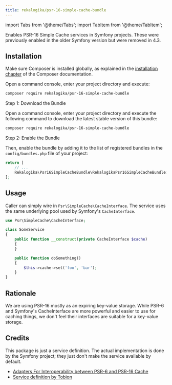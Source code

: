 ```yaml
---
title: rekalogika/psr-16-simple-cache-bundle
---
```


import Tabs from '@theme/Tabs';
import TabItem from '@theme/TabItem';

Enables PSR-16 Simple Cache services in Symfony projects. These were previously
enabled in the older Symfony version but were removed in 4.3.

Installation
------------

Make sure Composer is installed globally, as explained in the
[installation chapter](https://getcomposer.org/doc/00-intro.md)
of the Composer documentation.

<Tabs>
<TabItem value="flex" label="With Symfony Flex">

Open a command console, enter your project directory and execute:

```bash
composer require rekalogika/psr-16-simple-cache-bundle
```
</TabItem>

<TabItem value="noflex" label="Without Symfony Flex">

Step 1: Download the Bundle

Open a command console, enter your project directory and execute the
following command to download the latest stable version of this bundle:

```bash
composer require rekalogika/psr-16-simple-cache-bundle
```

Step 2: Enable the Bundle

Then, enable the bundle by adding it to the list of registered bundles
in the `config/bundles.php` file of your project:

```php title=config/bundles.php
return [
    // ...
    Rekalogika\Psr16SimpleCacheBundle\RekalogikaPsr16SimpleCacheBundle::class => ['all' => true],
];
```
</TabItem>
</Tabs>

Usage
-----

Caller can simply wire in `Psr\SimpleCache\CacheInterface`. The service uses
the same underlying pool used by Symfony's `CacheInterface`.

```php
use Psr\SimpleCache\CacheInterface;

class SomeService
{
    public function __construct(private CacheInterface $cache)
    {
    }

    public function doSomething()
    {
        $this->cache->set('foo', 'bar');
    }
}
```

Rationale
---------

We are using PSR-16 mostly as an expiring key-value storage. While PSR-6 and
Symfony's CacheInterface are more powerful and easier to use for caching things,
we don't feel their interfaces are suitable for a key-value storage.

Credits
-------

This package is just a service definition. The actual implementation is done by
the Symfony project; they just don't make the service available by default.

* [Adapters For Interoperability between PSR-6 and PSR-16 Cache](https://symfony.com/doc/current/components/cache/psr6_psr16_adapters.html)
* [Service definition by Tobion](https://github.com/symfony/symfony/issues/28918#issuecomment-433489302)